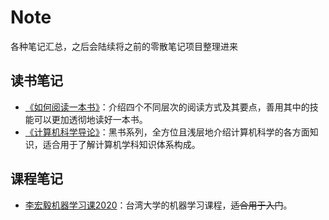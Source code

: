 # Note

各种笔记汇总，之后会陆续将之前的零散笔记项目整理进来

## 读书笔记

+ [《如何阅读一本书》](https://github.com/Caproner/Note/blob/master/HowToReadABook/Note.md)：介绍四个不同层次的阅读方式及其要点，善用其中的技能可以更加透彻地读好一本书。
+ [《计算机科学导论》](https://github.com/Caproner/Note/tree/master/FOCS/)：黑书系列，全方位且浅层地介绍计算机科学的各方面知识，适合用于了解计算机学科知识体系构成。

## 课程笔记

+ [李宏毅机器学习课2020](https://github.com/Caproner/Note/tree/master/LHY_ML2020/)：台湾大学的机器学习课程，~~适合用于入门~~。


